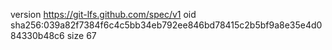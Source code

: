 version https://git-lfs.github.com/spec/v1
oid sha256:039a82f7384f6c4c5bb34eb792ee846bd78415c2b5bf9a8e35e4d084330b48c6
size 67
